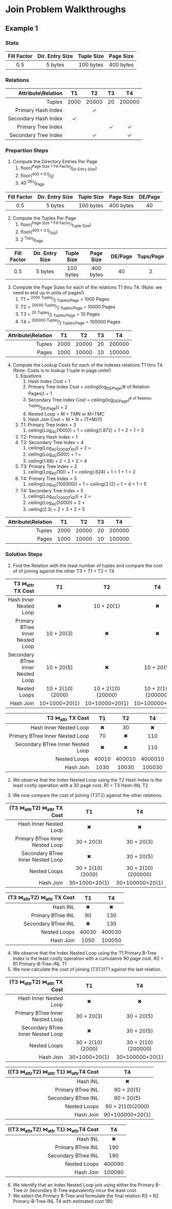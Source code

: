# Join Problem Walkthroughs
## Example 1
### Stats
|Fill Factor|Dir. Entry Size|Tuple Size|Page Size|    
|:---------:|:-------------:|:--------:|:-------:|  
|     0.5   |    5 bytes    | 100 bytes|400 bytes|

### Relations
| Attribute\Relation |    T1    |    T2    |    T3    |    T4    |    
|-------------------:|:--------:|:--------:|:--------:|:--------:|
|       Tuples       |  2000    |  20000   |    20    |  200000  |  
| Primary Hash Index |          |     ✓    |          |          |  
|Secondary Hash Index|     ✓    |          |          |          |  
| Primary Tree Index |          |          |    ✓     |     ✓    |  
|Secondary Tree Index|          |     ✓    |          |     ✓    |  

### Prepartion Steps 
1. Compute the Directory Entries Per Page
   1.  floor(<sup>Page Size * Fill Factor</sup>&frasl;<sub>Dir Entry Size</sub>)  
   2.  floor(<sup>400 * 0.5</sup>&frasl;<sub>5</sub>) 
   3.  40 <sup>DEs</sup>&frasl;<sub>Page</sub>
   
|Fill Factor|Dir. Entry Size|Tuple Size|Page Size|DE/Page|    
|:---------:|:-------------:|:--------:|:-------:|:-----:|     
|     0.5   |    5 bytes    | 100 bytes|400 bytes|  40   |  

2. Compute the Tuples Per Page
   1.  floor(<sup>Page Size * Fill Factor</sup>&frasl;<sub>Tuple Size</sub>) 
   2.  floor(<sup>400 * 0.5</sup>&frasl;<sub>100</sub>)  
   3.  2 <sup>Tups</sup>&frasl;<sub>Page</sub>

|Fill Factor|Dir. Entry Size|Tuple Size|Page Size|DE/Page|Tups/Page|    
|:---------:|:-------------:|:--------:|:-------:|:-----:|:-------:|   
|     0.5   |    5 bytes    | 100 bytes|400 bytes|  40   |    2    |  

3. Compute the Page Sizes for each of the relations T1 thru T4. (Note: we need to end up in units of pages!)
   1.  T1 = <sup>2000 Tuples</sup>&frasl;<sub>2 Tuples/Page</sub> = 1000 Pages  
   1.  T2 = <sup>20000 Tuples</sup>&frasl;<sub>2 Tuples/Page</sub> = 10000 Pages  
   1.  T3 = <sup>20 Tuples</sup>&frasl;<sub>2 Tuples/Page</sub> = 10 Pages  
   1.  T4 = <sup>200000 Tuples</sup>&frasl;<sub>2 Tuples/Page</sub> = 100000 Pages  

| Attribute\Relation |    T1    |    T2    |    T3    |    T4    |      
|-------------------:|:--------:|:--------:|:--------:|:--------:|
|       Tuples       |  2000    |  20000   |    20    |  200000  | 
|       Pages        |  1000    |  10000   |    10    |  100000  |  

4. Compute the Lookup Costs for each of the indexes relations T1 thru T4. (Note: Costs is to lookup 1 tuple in page units!)
   1.  Equations
       1. Hash Index Cost = 1
       2. Primary Tree Index Cost = ceiling(log<sub>DE&frasl;Page</sub>(# of Relation Pages)) + 1
       3. Secondary Tree Index Cost = ceiling(log<sub>DE&frasl;Page</sub>(<sup># of Relation Tuples</sup>&frasl;<sub>DE/Page</sub>)) + 2
       4. Nested Loop = M + T*M*N or M+T*M*C
       5. Hash Join Cost = M + N + (T*M)(1)
   2.  T1: Primary Tree Index = 3
       1.  ceiling(Log<sub>40</sub>(1000)) + 1 = ceiling(1.872) + 1 = 2 + 1 = 3 
   3.  T2: Primary Hash Index = 1  
   3.  T2: Secondary Tree Index = 4
       1.  ceiling(Log<sub>40</sub>(<sub>20000</sub>&frasl;<sub>40</sub>)) + 2 = 
       2.  ceiling(Log<sub>40</sub>(500)) + 1 = 
       3.  ceiling(1.68) + 2 = 2 + 2 = 4 
   4.  T3: Primary Tree Index = 2
       1.  ceiling(Log<sub>40</sub>(10)) + 1 = ceiling(.624) + 1 = 1 + 1 = 2  
   4.  T4: Primary Tree Index = 5
       1.  ceiling(Log<sub>40</sub>(100000)) + 1 = ceiling(3.12) + 1 = 4 + 1 = 5   
   4.  T4: Secondary Tree Index = 5
       1.  ceiling(Log<sub>40</sub>(<sub>20000</sub>&frasl;<sub>40</sub>)) + 2 = 
       2.  ceiling(Log<sub>40</sub>(5000)) + 2 = 
       3.  ceiling(2.3) + 2 = 3 + 2 = 5  

| Attribute\Relation |    T1    |    T2    |    T3    |    T4    |      
|-------------------:|:--------:|:--------:|:--------:|:--------:|
|       Tuples       |  2000    |  20000   |    20    |  200000  | 
|       Pages        |  1000    |  10000   |    10    |  100000  |  
      
### Solution Steps
1)  Find the Relation with the least number of tuples and compare the cost of of joining against the other
    T3 < T1 < T2 < T4
 
| T3 ⋈<sub>attr</sub> TX Cost   |    T1    |    T2    |    T4    |   
|-------------------------------:|:--------:|:--------:|:--------:| 
| Hash Inner Nested Loop         |     ✖    |10 + 20(1)|    ✖     |  
|Primary BTree Inner Nested Loop |10 + 20(3)|    ✖     |    ✖     |  
|Secondary BTree Inner Nested Loop|10 + 20(5)|    ✖     |10 + 20(5)|  
|Nested Loops                    |10 + 2(10)(2000)|10 + 2(10)(20000)|10 + 2(10)(200000)|   
|Hash Join                       |10+1000+20(1)|10+10000+20(1)|10+100000+20(1)|    

| T3 ⋈<sub>attr</sub> TX Cost   |    T1    |    T2    |    T4    |   
|-------------------------------:|:--------:|:--------:|:--------:| 
| Hash Inner Nested Loop         |     ✖    |   30     |    ✖     |  
|Primary BTree Inner Nested Loop |    70    |    ✖     |   110    |  
|Secondary BTree Inner Nested Loop|     ✖    |    ✖     |   110    |  
|Nested Loops                    |40010     |400010    |4000010   |   
|Hash Join                       |1030      |10030     |100030    |   

2) We observe that the Index Nested Loop using the T2 Hash Index is the least costly operation with a 30 page cost.
R1 = T3 Hash-INL T2

3) We now compare the cost of joining (T3T2) against the other relations.

| (T3 ⋈<sub>attr</sub>T2) ⋈<sub>attr</sub> TX Cost   |    T1    |    T4    |   
|-------------------------------:|:--------:|:--------:|  
| Hash Inner Nested Loop         |     ✖    |    ✖     |  
|Primary BTree Inner Nested Loop |30 + 20(3)|30 + 20(3)|  
|Secondary BTree Inner Nested Loop|     ✖    |30 + 20(5)|  
|Nested Loops                    |30 + 2(10)(2000)|30 + 2(10)(200000)|   
|Hash Join                       |30+1000+20(1)|30+100000+20(1)|    

| (T3 ⋈<sub>attr</sub>T2) ⋈<sub>attr</sub> TX Cost|  T1   |  T4    |   
|-------------------------------------------------:|:-----:|:------:|  
| Hash INL                                         |   ✖   |    ✖   |  
|Primary BTree INL                                 |90     |130     |  
|Secondary BTree INL                                |   ✖    |130     |  
|Nested Loops                                      |40030  |400030  |   
|Hash Join                                         |1050   |100050  | 

4) We observe that the Index Nested Loop using the T1 Primary B-Tree Index is the least costly operation with a cumulative 90 page cost.
R2 = R1 Primary-B-Tree-INL T1
5) We now calculate the cost of joining (T3T2)T1 against the last relation.

| (T3 ⋈<sub>attr</sub>T2) ⋈<sub>attr</sub> TX Cost   |    T1    |    T4    |   
|-------------------------------:|:--------:|:--------:|  
| Hash Inner Nested Loop         |     ✖    |    ✖     |  
|Primary BTree Inner Nested Loop |30 + 20(3)|30 + 20(5)|  
|Secondary BTree Inner Nested Loop|     ✖    |30 + 20(5)|  
|Nested Loops                    |30 + 2(10)(2000)|30 + 2(10)(200000)|   
|Hash Join                       |30+1000+20(1)|30+100000+20(1)| 

| ((T3 ⋈<sub>attr</sub>T2) ⋈<sub>attr</sub> T1) ⋈<sub>attr</sub>T4 Cost|  T4   | 
|----------------------------------------------------------------------:|:-----:| 
| Hash INL                                                              |   ✖   |  
|Primary BTree INL                                                      |90 + 20(5)|  
|Secondary BTree INL                                                     |90 + 20(5)|  
|Nested Loops                                                           |90 + 2(10)(2000)|30 + 2(10)(200000)|   
|Hash Join                                                              |90+100000+20(1)|   

| ((T3 ⋈<sub>attr</sub>T2) ⋈<sub>attr</sub> T1) ⋈<sub>attr</sub>T4 Cost|  T4   | 
|----------------------------------------------------------------------:|:-----:| 
| Hash INL                                                              |   ✖   |  
|Primary BTree INL                                                      |190    |  
|Secondary BTree INL                                                    |190    |  
|Nested Loops                                                           |400090 |   
|Hash Join                                                              |100090 | 

6) We identify that an Index Nested Loop join using either the Primary B-Tree or Secondary B-Tree equivalently incur the least cost.
7) We select the Primary B-Tree and formulate the final relation
R3 = R2 Primary-B-Tree-INL T4 with estimated cost 190.
